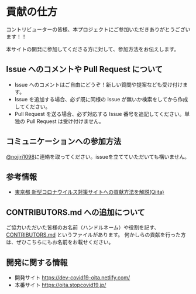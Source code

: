 # 貢献の仕方

コントリビューターの皆様、本プロジェクトにご参加いただきありがとうございます！！

本サイトの開発に参加してくださる方に対して、参加方法をお伝えします。

## Issue へのコメントや Pull Request について
* Issue へのコメントはご自由にどうぞ！新しい質問や提案なども受け付けます。
* Issue を追加する場合、必ず既に同様の Issue が無いか検索をしてから作成してください。
* Pull Request を送る場合、必ず対応する Issue 番号を追記してください。単独の Pull Request は受け付けません。

## コミュニケーションへの参加方法
[@nojiri1098](https://github.com/nojiri1098/)に連絡を取ってください。issueを立てていただいても構いません。

## 参考情報
* [東京都 新型コロナウイルス対策サイトへの貢献方法を解説(Qiita)](https://qiita.com/FPC_COMMUNITY/items/b9cc072813dc2231b2b2)

## CONTRIBUTORS.md への追加について
ご協力いただいた皆様のお名前（ハンドルネーム）や役割を記す、[CONTRIBUTORS.md](https://github.com/tokyo-metropolitan-gov/covid19/blob/development/CONTRIBUTORS.md) というファイルがあります。
何かしらの貢献を行った方は、ぜひこちらにもお名前をお載せください。

## 開発に関する情報
* 開発サイト https://dev-covid19-oita.netlify.com/
* 本番サイト https://oita.stopcovid19.jp/

